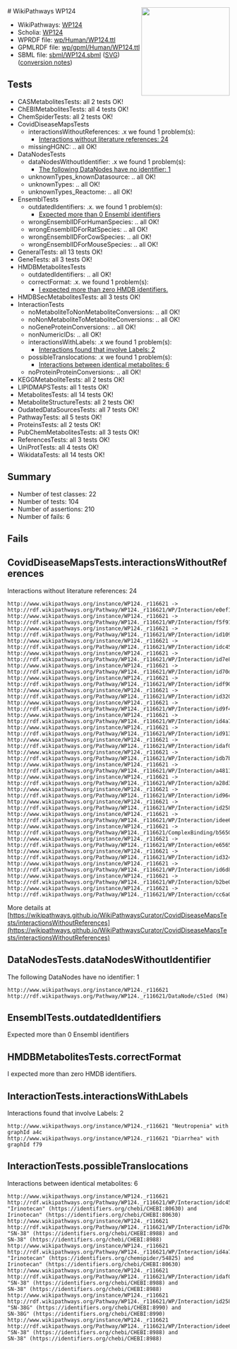 <img style="float: right; width: 200px" src="../logo.png" />
# WikiPathways WP124

* WikiPathways: [WP124](https://identifiers.org/wikipathways:WP124)
* Scholia: [WP124](https://scholia.toolforge.org/wikipathways/WP124)
* WPRDF file: [wp/Human/WP124.ttl](../wp/Human/WP124.ttl)
* GPMLRDF file: [wp/gpml/Human/WP124.ttl](../wp/gpml/Human/WP124.ttl)
* SBML file: [sbml/WP124.sbml](../sbml/WP124.sbml) ([SVG](../sbml/WP124.svg)) ([conversion notes](../sbml/WP124.txt))

## Tests
* CASMetabolitesTests: all 2 tests OK!
* ChEBIMetabolitesTests: all 4 tests OK!
* ChemSpiderTests: all 2 tests OK!
* CovidDiseaseMapsTests
    * interactionsWithoutReferences: .x we found 1 problem(s):
        * [Interactions without literature references: 24](#9701cd04)
    * missingHGNC: .. all OK!
* DataNodesTests
    * dataNodesWithoutIdentifier: .x we found 1 problem(s):
        * [The following DataNodes have no identifier: 1](#d2d32fa0)
    * unknownTypes_knownDatasource: .. all OK!
    * unknownTypes: .. all OK!
    * unknownTypes_Reactome: .. all OK!
* EnsemblTests
    * outdatedIdentifiers: .x. we found 1 problem(s):
        * [Expected more than 0 Ensembl identifiers](#f44398b7)
    * wrongEnsemblIDForHumanSpecies: .. all OK!
    * wrongEnsemblIDForRatSpecies: .. all OK!
    * wrongEnsemblIDForCowSpecies: .. all OK!
    * wrongEnsemblIDForMouseSpecies: .. all OK!
* GeneralTests: all 13 tests OK!
* GeneTests: all 3 tests OK!
* HMDBMetabolitesTests
    * outdatedIdentifiers: .. all OK!
    * correctFormat: .x. we found 1 problem(s):
        * [I expected more than zero HMDB identifiers.](#ad154c1e)
* HMDBSecMetabolitesTests: all 3 tests OK!
* InteractionTests
    * noMetaboliteToNonMetaboliteConversions: .. all OK!
    * noNonMetaboliteToMetaboliteConversions: .. all OK!
    * noGeneProteinConversions: .. all OK!
    * nonNumericIDs: .. all OK!
    * interactionsWithLabels: .x we found 1 problem(s):
        * [Interactions found that involve Labels: 2](#630d2679)
    * possibleTranslocations: .x we found 1 problem(s):
        * [Interactions between identical metabolites: 6](#d59038c9)
    * noProteinProteinConversions: .. all OK!
* KEGGMetaboliteTests: all 2 tests OK!
* LIPIDMAPSTests: all 1 tests OK!
* MetabolitesTests: all 14 tests OK!
* MetaboliteStructureTests: all 2 tests OK!
* OudatedDataSourcesTests: all 7 tests OK!
* PathwayTests: all 5 tests OK!
* ProteinsTests: all 2 tests OK!
* PubChemMetabolitesTests: all 3 tests OK!
* ReferencesTests: all 3 tests OK!
* UniProtTests: all 4 tests OK!
* WikidataTests: all 14 tests OK!


## Summary

* Number of test classes: 22
* Number of tests: 104
* Number of assertions: 210
* Number of fails: 6

## Fails

<a name="9701cd04" />

## CovidDiseaseMapsTests.interactionsWithoutReferences

Interactions without literature references: 24
```
http://www.wikipathways.org/instance/WP124._r116621 -> http://rdf.wikipathways.org/Pathway/WP124._r116621/WP/Interaction/e0ef1
http://www.wikipathways.org/instance/WP124._r116621 -> http://rdf.wikipathways.org/Pathway/WP124._r116621/WP/Interaction/f5f91
http://www.wikipathways.org/instance/WP124._r116621 -> http://rdf.wikipathways.org/Pathway/WP124._r116621/WP/Interaction/id109fdd9c
http://www.wikipathways.org/instance/WP124._r116621 -> http://rdf.wikipathways.org/Pathway/WP124._r116621/WP/Interaction/idc45c7af7
http://www.wikipathways.org/instance/WP124._r116621 -> http://rdf.wikipathways.org/Pathway/WP124._r116621/WP/Interaction/id7e885bc
http://www.wikipathways.org/instance/WP124._r116621 -> http://rdf.wikipathways.org/Pathway/WP124._r116621/WP/Interaction/id70d091ab
http://www.wikipathways.org/instance/WP124._r116621 -> http://rdf.wikipathways.org/Pathway/WP124._r116621/WP/Interaction/idf9095a8b
http://www.wikipathways.org/instance/WP124._r116621 -> http://rdf.wikipathways.org/Pathway/WP124._r116621/WP/Interaction/id320156c1
http://www.wikipathways.org/instance/WP124._r116621 -> http://rdf.wikipathways.org/Pathway/WP124._r116621/WP/Interaction/id9f48c8b5
http://www.wikipathways.org/instance/WP124._r116621 -> http://rdf.wikipathways.org/Pathway/WP124._r116621/WP/Interaction/id4a704180
http://www.wikipathways.org/instance/WP124._r116621 -> http://rdf.wikipathways.org/Pathway/WP124._r116621/WP/Interaction/id9134d93
http://www.wikipathways.org/instance/WP124._r116621 -> http://rdf.wikipathways.org/Pathway/WP124._r116621/WP/Interaction/idaf056ede
http://www.wikipathways.org/instance/WP124._r116621 -> http://rdf.wikipathways.org/Pathway/WP124._r116621/WP/Interaction/idb7b716c8
http://www.wikipathways.org/instance/WP124._r116621 -> http://rdf.wikipathways.org/Pathway/WP124._r116621/WP/Interaction/a4811
http://www.wikipathways.org/instance/WP124._r116621 -> http://rdf.wikipathways.org/Pathway/WP124._r116621/WP/Interaction/a28d3
http://www.wikipathways.org/instance/WP124._r116621 -> http://rdf.wikipathways.org/Pathway/WP124._r116621/WP/Interaction/id96cebc23
http://www.wikipathways.org/instance/WP124._r116621 -> http://rdf.wikipathways.org/Pathway/WP124._r116621/WP/Interaction/id2580a15f
http://www.wikipathways.org/instance/WP124._r116621 -> http://rdf.wikipathways.org/Pathway/WP124._r116621/WP/Interaction/idee634748
http://www.wikipathways.org/instance/WP124._r116621 -> http://rdf.wikipathways.org/Pathway/WP124._r116621/ComplexBinding/b5650
http://www.wikipathways.org/instance/WP124._r116621 -> http://rdf.wikipathways.org/Pathway/WP124._r116621/WP/Interaction/e6565
http://www.wikipathways.org/instance/WP124._r116621 -> http://rdf.wikipathways.org/Pathway/WP124._r116621/WP/Interaction/id3246baea
http://www.wikipathways.org/instance/WP124._r116621 -> http://rdf.wikipathways.org/Pathway/WP124._r116621/WP/Interaction/id6d8fb689
http://www.wikipathways.org/instance/WP124._r116621 -> http://rdf.wikipathways.org/Pathway/WP124._r116621/WP/Interaction/b2be0
http://www.wikipathways.org/instance/WP124._r116621 -> http://rdf.wikipathways.org/Pathway/WP124._r116621/WP/Interaction/cc6a0
```

More details at [https://wikipathways.github.io/WikiPathwaysCurator/CovidDiseaseMapsTests/interactionsWithoutReferences](https://wikipathways.github.io/WikiPathwaysCurator/CovidDiseaseMapsTests/interactionsWithoutReferences)

<a name="d2d32fa0" />

## DataNodesTests.dataNodesWithoutIdentifier

The following DataNodes have no identifier: 1
```
http://www.wikipathways.org/instance/WP124._r116621 http://rdf.wikipathways.org/Pathway/WP124._r116621/DataNode/c51ed (M4)
```

<a name="f44398b7" />

## EnsemblTests.outdatedIdentifiers

Expected more than 0 Ensembl identifiers
<a name="ad154c1e" />

## HMDBMetabolitesTests.correctFormat

I expected more than zero HMDB identifiers.
<a name="630d2679" />

## InteractionTests.interactionsWithLabels

Interactions found that involve Labels: 2
```
http://www.wikipathways.org/instance/WP124._r116621 "Neutropenia" with graphId a4c
http://www.wikipathways.org/instance/WP124._r116621 "Diarrhea" with graphId f79
```

<a name="d59038c9" />

## InteractionTests.possibleTranslocations

Interactions between identical metabolites: 6
```
http://www.wikipathways.org/instance/WP124._r116621 http://rdf.wikipathways.org/Pathway/WP124._r116621/WP/Interaction/idc45c7af7 "Irinotecan" (https://identifiers.org/chebi/CHEBI:80630) and 
Irinotecan" (https://identifiers.org/chebi/CHEBI:80630)
http://www.wikipathways.org/instance/WP124._r116621 http://rdf.wikipathways.org/Pathway/WP124._r116621/WP/Interaction/id70d091ab "SN-38" (https://identifiers.org/chebi/CHEBI:8988) and 
SN-38" (https://identifiers.org/chebi/CHEBI:8988)
http://www.wikipathways.org/instance/WP124._r116621 http://rdf.wikipathways.org/Pathway/WP124._r116621/WP/Interaction/id4a704180 "Irinotecan" (https://identifiers.org/chemspider/54825) and 
Irinotecan" (https://identifiers.org/chebi/CHEBI:80630)
http://www.wikipathways.org/instance/WP124._r116621 http://rdf.wikipathways.org/Pathway/WP124._r116621/WP/Interaction/idaf056ede "SN-38" (https://identifiers.org/chebi/CHEBI:8988) and 
SN-38" (https://identifiers.org/chebi/CHEBI:8988)
http://www.wikipathways.org/instance/WP124._r116621 http://rdf.wikipathways.org/Pathway/WP124._r116621/WP/Interaction/id2580a15f "SN-38G" (https://identifiers.org/chebi/CHEBI:8990) and 
SN-38G" (https://identifiers.org/chebi/CHEBI:8990)
http://www.wikipathways.org/instance/WP124._r116621 http://rdf.wikipathways.org/Pathway/WP124._r116621/WP/Interaction/idee634748 "SN-38" (https://identifiers.org/chebi/CHEBI:8988) and 
SN-38" (https://identifiers.org/chebi/CHEBI:8988)
```

